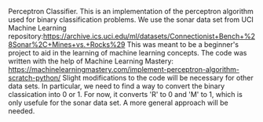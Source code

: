 Perceptron Classifier. This is an implementation of the perceptron algorithm used for binary classification problems. We use the sonar data set from UCI Machine Learning repository:https://archive.ics.uci.edu/ml/datasets/Connectionist+Bench+%28Sonar%2C+Mines+vs.+Rocks%29
This was meant to be a beginner's project to aid in the learning of machine learning concepts. The code was written with the help of Machine Learning Mastery: https://machinelearningmastery.com/implement-perceptron-algorithm-scratch-python/ 
Slight modifications to the code will be necessary for other data sets. In particular, we need to find a way to convert the binary classication into 0 or 1. For now, it converts 'R' to 0 and 'M' to 1, which is only usefule for the sonar data set. A more general approach will be needed. 
